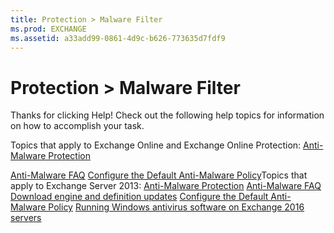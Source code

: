 ```yaml
---
title: Protection > Malware Filter
ms.prod: EXCHANGE
ms.assetid: a33add99-0861-4d9c-b626-773635d7fdf9
---
```



# Protection > Malware Filter

Thanks for clicking Help! Check out the following help topics for information on how to accomplish your task.
  
    
    

Topics that apply to Exchange Online and Exchange Online Protection:
 [Anti-Malware Protection](http://technet.microsoft.com/library/0e39a0ce-ab8b-4820-8b5e-93fbe1cc11e8.aspx)
  
    
    

 [Anti-Malware FAQ](http://technet.microsoft.com/library/013c8a5f-8990-40e4-bfa8-f92ff1042623.aspx) [Configure the Default Anti-Malware Policy](http://technet.microsoft.com/library/b0cfc21f-e3c6-41b6-8670-feb2b2e252e5.aspx)Topics that apply to Exchange Server 2013: [Anti-Malware Protection](http://technet.microsoft.com/library/a4b34f3b-5648-4d18-ac80-c2af4fa6cb7e.aspx) [Anti-Malware FAQ](http://technet.microsoft.com/library/e1c069e2-ed8a-4d8a-b81a-5b49b2cf24c9.aspx) [Download engine and definition updates](download-engine-and-definition-updates.md) [Configure the Default Anti-Malware Policy](http://technet.microsoft.com/library/e16ac4a2-de5c-4723-8ab6-d9c7ef4ce1b4.aspx) [Running Windows antivirus software on Exchange 2016 servers](running-windows-antivirus-software-on-exchange-2016-servers.md)
